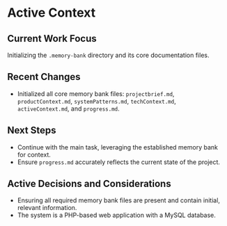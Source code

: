 # Active Context

## Current Work Focus
Initializing the `.memory-bank` directory and its core documentation files.

## Recent Changes
- Initialized all core memory bank files: `projectbrief.md`, `productContext.md`, `systemPatterns.md`, `techContext.md`, `activeContext.md`, and `progress.md`.

## Next Steps
- Continue with the main task, leveraging the established memory bank for context.
- Ensure `progress.md` accurately reflects the current state of the project.

## Active Decisions and Considerations
- Ensuring all required memory bank files are present and contain initial, relevant information.
- The system is a PHP-based web application with a MySQL database.
